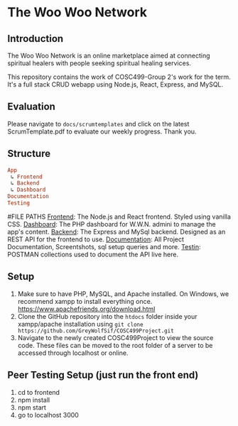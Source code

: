 # The Woo Woo Network
[]("/Documentation/screenshots/home.png")
## Introduction
The Woo Woo Network is an online marketplace aimed at connecting spiritual healers with people seeking spiritual healing services.

This repository contains the work of COSC499-Group 2's work for the term. It's a full stack CRUD webapp using Node.js, React, Express, and MySQL. 

## Evaluation
Please navigate to `docs/scrumtemplates` and click on the latest ScrumTemplate.pdf to evaluate our weekly progress. Thank you.

## Structure
```rb
App
 ↳ Frontend
 ↳ Backend
 ↳ Dashboard
Documentation
Testing
```
#FILE PATHS
[Frontend](/App/Frontend): The Node.js and React frontend. Styled using vanilla CSS.
[Dashboard](/App/Dashboard): The PHP dashboard for W.W.N. admini to manage the app's content. 
[Backend](/App/Frontend): The Express and MySql backend. Designed as an REST API for the frontend to use.
[Documentation](/Documentation): All Project Documentation, Screentshots, sql setup queries and more.
[Testin](/Testing): POSTMAN collections used to document the API live here. 


## Setup
1) Make sure to have PHP, MySQL, and Apache installed. On Windows, we recommend xampp to install everything once. https://www.apachefriends.org/download.html
2) Clone the GitHub repository into the `htdocs` folder inside your xampp/apache installation using `git clone https://github.com/GreyWolfSif/COSC499Project.git`
3) Navigate to the newly created COSC499Project to view the source code. These files can be moved to the root folder of a server to
be accessed through localhost or online.


## Peer Testing Setup (just run the front end)
1) cd to frontend
2) npm install
3) npm start
4) go to localhost 3000 
